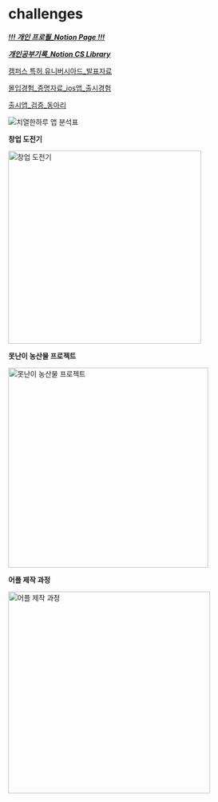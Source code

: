 # challenges

[**_!!! 개인 프로픨_Notion Page !!!_**](https://endurable-suede-010.notion.site/dayun-s-paper-d72b1d8392654c3ca20961f13b6253d4)

[**_개인공부기록_Notion CS Library_**](https://www.notion.so/CS-Library-11f93c9a0058423abc450348b9df9ce0)

[캠퍼스 특허 유니버시아드_발표자료](https://github.com/bmong4mong0318/for_wooteco/blob/main/%EC%BA%A0%ED%8D%BC%EC%8A%A4%20%ED%8A%B9%ED%97%88%20%EC%9C%A0%EB%8B%88%EB%B2%84%EC%8B%9C%EC%95%84%EB%93%9C%20%EB%B0%9C%ED%91%9C%20%EC%9E%90%EB%A3%8C.pdf)

[몰입경험_증명자료_ios앱_출시경험](https://github.com/bmong4mong0318/for_wooteco/blob/main/%EC%B9%98%EC%97%B4%ED%95%9C%20%ED%95%98%EB%A3%A8_IR%EC%9E%90%EB%A3%8C.pdf)

[출시앱_검증_동아리](https://github.com/bmong4mong0318/for_wooteco/blob/main/'%EC%9D%BC%EB%8B%A8%EA%B0%80%EC%9E%90'%20OT.pdf)

![치열한하루 앱 분석표](https://user-images.githubusercontent.com/96916551/197405485-7f229cd1-4b05-4ed5-b46f-e6c73be6642b.JPG)

**창업 도전기**


<img width="386" alt="창업 도전기" src="https://user-images.githubusercontent.com/96916551/199268088-d166ec01-e154-4350-a73b-5ddb405009d1.png">

**못난이 농산물 프로젝트**


<img width="400" alt="못난이 농산물 프로젝트" src="https://user-images.githubusercontent.com/96916551/199268067-7c206d77-0bd5-4abe-a653-da2e25e3cb7c.png">

**어플 제작 과정**


<img width="404" alt="어플 제작 과정" src="https://user-images.githubusercontent.com/96916551/199268079-c9d9f5b6-948d-44ee-8a42-ce58f0d9dca7.png">
